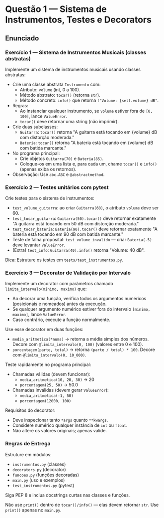# Questão 1 — Sistema de Instrumentos, Testes e Decorators

## Enunciado

### Exercício 1 — Sistema de Instrumentos Musicais (classes abstratas)

Implemente um sistema de instrumentos musicais usando classes abstratas:

- Crie uma classe abstrata `Instrumento` com:
  - Atributo: `volume` (int, 0 a 100).
  - Método abstrato: `tocar()` (retorna `str`).
  - Método concreto: `info()` que retorna `f"Volume: {self.volume} dB"`.
- Regras:
  - Ao instanciar qualquer instrumento, se `volume` estiver fora de `[0, 100]`, lance `ValueError`.
  - `tocar()` deve retornar uma string (não imprimir).
- Crie duas subclasses:
  - `Guitarra`: `tocar()` retorna "A guitarra está tocando em {volume} dB com distorção moderada."
  - `Bateria`: `tocar()` retorna "A bateria está tocando em {volume} dB com batida marcante."
- No programa principal:
  - Crie objetos `Guitarra(70)` e `Bateria(85)`.
  - Coloque-os em uma lista e, para cada um, chame `tocar()` e `info()` (apenas exiba os retornos).
- Observação: Use `abc.ABC` e `@abstractmethod`.

### Exercício 2 — Testes unitários com pytest

Crie testes para o sistema de instrumentos:

- `test_volume_guitarra`: ao criar `Guitarra(60)`, o atributo `volume` deve ser 60.
- `test_tocar_guitarra`: `Guitarra(50).tocar()` deve retornar exatamente "A guitarra está tocando em 50 dB com distorção moderada."
- `test_tocar_bateria`: `Bateria(90).tocar()` deve retornar exatamente "A bateria está tocando em 90 dB com batida marcante."
- Teste de falha proposital: `test_volume_invalido` — criar `Bateria(-5)` deve levantar `ValueError`.
- (Extra) `test_info`: `Guitarra(40).info()` retorna "Volume: 40 dB".

Dica: Estruture os testes em `tests/test_instrumentos.py`.

### Exercício 3 — Decorator de Validação por Intervalo

Implemente um decorator com parâmetros chamado `limita_intervalo(minimo, maximo)` que:

- Ao decorar uma função, verifica todos os argumentos numéricos (posicionais e nomeados) antes da execução.
- Se qualquer argumento numérico estiver fora do intervalo `[minimo, maximo]`, lance `ValueError`.
- Caso contrário, execute a função normalmente.

Use esse decorator em duas funções:

- `media_aritmetica(*nums)` → retorna a média simples dos números. Decore com `@limita_intervalo(0, 100)` (valores entre 0 e 100).
- `porcentagem(parte, total)` → retorna `(parte / total) * 100`. Decore com `@limita_intervalo(0, 10_000)`.

Teste rapidamente no programa principal:

- Chamadas válidas (devem funcionar):
  - `media_aritmetica(10, 20, 30)` → 20
  - `porcentagem(25, 50)` → 50.0
- Chamadas inválidas (devem gerar `ValueError`):
  - `media_aritmetica(-1, 50)`
  - `porcentagem(12000, 100)`

Requisitos do decorator:

- Deve inspecionar tanto `*args` quanto `**kwargs`.
- Considere numérico qualquer instância de `int` ou `float`.
- Não altere os valores originais; apenas valide.

### Regras de Entrega

Estruture em módulos:

- `instrumentos.py` (classes)
- `decorators.py` (decorator)
- `funcoes.py` (funções decoradas)
- `main.py` (uso e exemplos)
- `test_instrumentos.py` (pytest)

Siga PEP 8 e inclua docstrings curtas nas classes e funções.

Não use `print()` dentro de `tocar()/info()` — elas devem retornar `str`. Use `print()` apenas no `main.py`.
